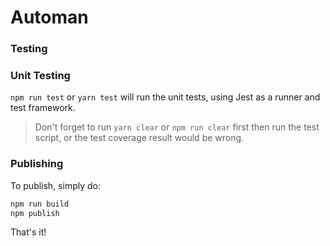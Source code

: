 # Automan



### Testing



### Unit Testing

`npm run test` or `yarn test` will run the unit tests, using Jest as a runner and test framework.

> Don't forget to run `yarn clear` or `npm run clear` first then run the test script, or the test coverage result would be wrong.

### Publishing

To publish, simply do:

```bash
npm run build
npm publish
```

That's it!
 